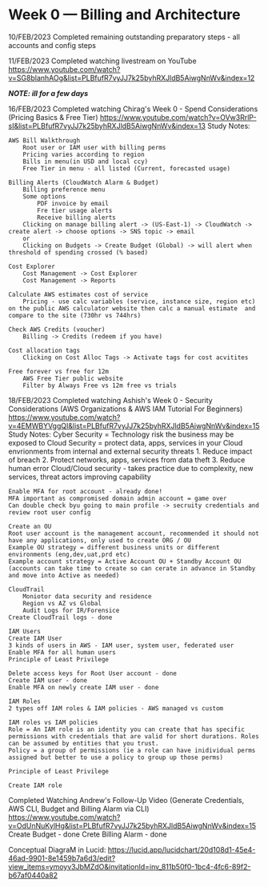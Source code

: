 # Week 0 — Billing and Architecture

10/FEB/2023
Completed remaining outstanding preparatory steps - all accounts and config steps

11/FEB/2023
Completed watching livestream on YouTube
https://www.youtube.com/watch?v=SG8blanhAOg&list=PLBfufR7vyJJ7k25byhRXJldB5AiwgNnWv&index=12

***NOTE: ill for a few days***

16/FEB/2023 
Completed watching Chirag's Week 0 - Spend Considerations (Pricing Basics & Free Tier)
https://www.youtube.com/watch?v=OVw3RrlP-sI&list=PLBfufR7vyJJ7k25byhRXJldB5AiwgNnWv&index=13
Study Notes:

    AWS Bill Walkthrough
        Root user or IAM user with billing perms
        Pricing varies according to region
        Bills in menu(in USD and local ccy)
        Free Tier in menu - all listed (Current, forecasted usage)

    Billing Alerts (CloudWatch Alarm & Budget)
        Billing preference menu
        Some options
            PDF invoice by email
            Fre tier usage alerts
            Receive billing alerts
        Clicking on manage billing alert -> (US-East-1) -> CloudWatch -> create alert -> choose options -> SNS topic -> email
        or
        Clicking on Budgets -> Create Budget (Global) -> will alert when threshold of spending crossed (% based)
        
    Cost Explorer
        Cost Management -> Cost Explorer
        Cost Management -> Reports

    Calculate AWS estimates cost of service
        Pricing - use calc variables (service, instance size, region etc) on the public AWS calculator website then calc a manual estimate 	and compare to the site (730hr vs 744hrs)

    Check AWS Credits (voucher)
        Billing -> Credits (redeem if you have)

    Cost allocation tags
        Clicking on Cost Alloc Tags -> Activate tags for cost acvitites

    Free forever vs free for 12m
        AWS Free Tier public website
        Filter by Always Free vs 12m free vs trials

18/FEB/2023
Completed watching Ashish's Week 0 - Security Considerations (AWS Organizations & AWS IAM Tutorial For Beginners)
https://www.youtube.com/watch?v=4EMWBYVggQI&list=PLBfufR7vyJJ7k25byhRXJldB5AiwgNnWv&index=15
Study Notes: 
    Cyber Security = Technology risk the business may be exposed to
    Cloud Security = protect data, apps, services in your Cloud envrionments from internal and external security threats
    1. Reduce impact of breach
    2. Protect networks, apps, services from data theft
    3. Reduce human error
    Cloud/Cloud security - takes practice due to complexity, new services, threat actors improving capability

    Enable MFA for root account - already done!
    MFA important as compromised domain admin account = game over
    Can double check byu going to main profile -> secruity credentials and review root user config

    Create an OU
    Root user account is the management account, recommended it should not have any applications, only used to create ORG / OU
    Example OU strategy = different business units or different environments (eng,dev,uat,prd etc)
    Example account strategy = Active Account OU + Standby Account OU (accounts can take time to create so can cerate in advance in Standby and move into Active as needed)

    CloudTrail
        Moniotor data security and residence
        Region vs AZ vs Global
        Audit Logs for IR/Forensice
    Create CloudTrail logs - done

    IAM Users
    Create IAM User
    3 kinds of users in AWS - IAM user, system user, federated user
    Enable MFA for all human users
    Principle of Least Privilege
    
    Delete access keys for Root User account - done
    Create IAM user - done
    Enable MFA on newly create IAM user - done

    IAM Roles
    2 types off IAM roles & IAM policies - AWS managed vs custom

    IAM roles vs IAM policies 
    Role = An IAM role is an identity you can create that has specific permissions with credentials that are valid for short durations. Roles can be assumed by entities that you trust.
    Policy = a group of permissions (ie a role can have inidividual perms assigned but better to use a policy to group up those perms)

    Principle of Least Privilege

    Create IAM role

Completed Watching Andrew's Follow-Up Video (Generate Credentials, AWS CLI, Budget and Billing Alarm via CLI)
https://www.youtube.com/watch?v=OdUnNuKylHg&list=PLBfufR7vyJJ7k25byhRXJldB5AiwgNnWv&index=15
Create Budget - done
Crete Billing Alarm - done

Conceptual DiagraM in Lucid:
https://lucid.app/lucidchart/20d108d1-45e4-46ad-9901-8e1459b7a6d3/edit?view_items=ymoyv3JbMZdO&invitationId=inv_811b50f0-1bc4-4fc6-89f2-b67af0440a82

